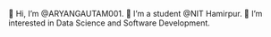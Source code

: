  👋 Hi, I’m @ARYANGAUTAM001.
 💞️ I’m a student @NIT Hamirpur. 
 👀 I’m interested in Data Science and Software Development.

<!---
ARYANGAUTAM001/ARYANGAUTAM001 is a ✨ special ✨ repository because its `README.md` (this file) appears on your GitHub profile.
You can click the Preview link to take a look at your changes.
--->
